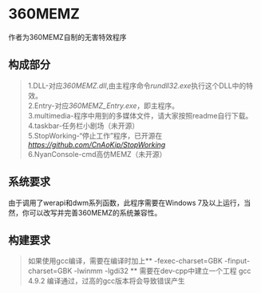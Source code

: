 # 360MEMZ
作者为360MEMZ自制的无害特效程序
## 构成部分
> 1.DLL-对应*360MEMZ.dll*,由主程序命令*rundll32.exe*执行这个DLL中的特效。  
> 2.Entry-对应*360MEMZ_Entry.exe*，即主程序。  
> 3.multimedia-程序中用到的多媒体文件，请大家按照readme自行下载。  
> 4.taskbar-任务栏小剧场（未开源）  
> 5.StopWorking-“停止工作”程序，已开源在*https://github.com/CnAoKip/StopWorking*  
> 6.NyanConsole-cmd高仿MEMZ（未开源）  
## 系统要求
由于调用了werapi和dwm系列函数，此程序需要在Windows 7及以上运行，当然，你可以改写并完善360MEMZ的系统兼容性。
## 构建要求
>如果使用gcc编译，需要在编译时加上** -fexec-charset=GBK -finput-charset=GBK -lwinmm -lgdi32 **
>需要在dev-cpp中建立一个工程
>gcc 4.9.2 编译通过，过高的gcc版本将会导致错误产生